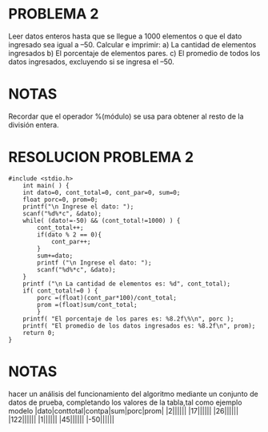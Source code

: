 # PROBLEMA 2

Leer datos enteros hasta que se llegue a 1000 elementos o que el dato ingresado sea igual a –50. 
Calcular e imprimir: 
a) La cantidad de elementos ingresados 
b) El porcentaje de elementos pares. 
c) El promedio de todos los datos ingresados, excluyendo si se ingresa el –50. 

# NOTAS
Recordar que el operador %(módulo) se usa para obtener al resto de la división entera.

# RESOLUCION PROBLEMA 2
    #include <stdio.h>
        int main( ) {
        int dato=0, cont_total=0, cont_par=0, sum=0;
        float porc=0, prom=0;
        printf("\n Ingrese el dato: ");
        scanf("%d%*c", &dato);
        while( (dato!=-50) && (cont_total!=1000) ) {
            cont_total++;
            if(dato % 2 == 0){
                cont_par++;
            }
            sum+=dato;
            printf ("\n Ingrese el dato: ");
            scanf("%d%*c", &dato);
        }
        printf ("\n La cantidad de elementos es: %d", cont_total);
        if( cont_total!=0 ) {
            porc =(float)(cont_par*100)/cont_total;
            prom =(float)sum/cont_total;
            }
        printf( "El porcentaje de los pares es: %8.2f\%\n", porc );
        printf( "El promedio de los datos ingresados es: %8.2f\n", prom);
        return 0;
    }
# NOTAS
hacer un análisis del funcionamiento del algoritmo mediante un conjunto de datos de prueba, completando los valores de la tabla,tal como ejemplo modelo
|dato|conttotal|contpa|sum|porc|prom|
|2||||||
|17||||||
|26||||||
|122||||||
|1||||||
|45||||||
|-50||||||
